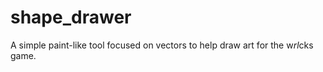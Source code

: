 # shape_drawer
A simple paint-like tool focused on vectors to help draw art for the w*rl*cks game. 
